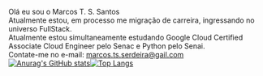 Olá eu sou o Marcos T. S. Santos<br>
Atualmente estou, em processo me migração de carreira, ingressando no universo FullStack.<br>
Atualmente estou simultaneamente estudando Google Cloud Certified Associate Cloud Engineer pelo Senac e Python pelo Senai.<br>
Contate-me no e-mail: marcos.ts.serdeira@gail.com<br>
[![Anurag's GitHub stats](https://github-readme-stats.vercel.app/api?username=marcostsantos-dev&theme=dark&show_icons=true)](https://github.com/marcostsantos-dev/github-readme-stats)[![Top Langs](https://github-readme-stats.vercel.app/api/top-langs/?username=marcostsantos-dev&layout=donut&theme=dark)](https://github.com/marcostsantos-dev/github-readme-stats)

